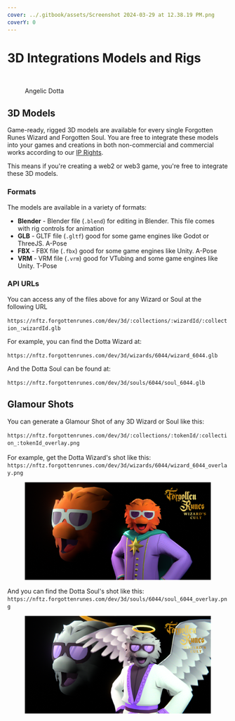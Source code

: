 ```yaml
---
cover: ../.gitbook/assets/Screenshot 2024-03-29 at 12.38.19 PM.png
coverY: 0
---
```


# 3D Integrations Models and Rigs

<figure><img src="../.gitbook/assets/3D Souls are now viewable on OpenSea and Forgotten.gif" alt=""><figcaption><p>Angelic Dotta</p></figcaption></figure>

## 3D Models

Game-ready, rigged 3D models are available for every single Forgotten Runes Wizard and Forgotten Soul. You are free to integrate these models into your games and creations in both non-commercial and commercial works according to our [IP Rights](ip-rights-commercial-and-derivative-works.md).

This means if you're creating a web2 or web3 game, you're free to integrate these 3D models.

### Formats

The models are available in a variety of formats:

* **Blender** - Blender file (`.blend`) for editing in Blender. This file comes with rig controls for animation
* **GLB** - GLTF file (`.gltf`) good for some game engines like Godot or ThreeJS. A-Pose
* **FBX** - FBX file (`.fbx`) good for some game engines like Unity. A-Pose
* **VRM** - VRM file (`.vrm`) good for VTubing and some game engines like Unity. T-Pose

### API URLs

You can access any of the files above for any Wizard or Soul at the following URL

`https://nftz.forgottenrunes.com/dev/3d/:collections/:wizardId/:collection_:wizardId.glb`

For example, you can find the Dotta Wizard at:

`https://nftz.forgottenrunes.com/dev/3d/wizards/6044/wizard_6044.glb`

And the Dotta Soul can be found at:

`https://nftz.forgottenrunes.com/dev/3d/souls/6044/soul_6044.glb`

## Glamour Shots

You can generate a Glamour Shot of any 3D Wizard or Soul like this:

`https://nftz.forgottenrunes.com/dev/3d/:collections/:tokenId/:collection_:tokenId_overlay.png`\
\
For example, get the Dotta Wizard's shot like this:\
`https://nftz.forgottenrunes.com/dev/3d/wizards/6044/wizard_6044_overlay.png`

<figure><img src="../.gitbook/assets/wizard_6044_overlay.png" alt=""><figcaption></figcaption></figure>

And you can find the Dotta Soul's shot like this:\
`https://nftz.forgottenrunes.com/dev/3d/souls/6044/soul_6044_overlay.png`

<figure><img src="../.gitbook/assets/soul_6044_overlay.png" alt=""><figcaption></figcaption></figure>
